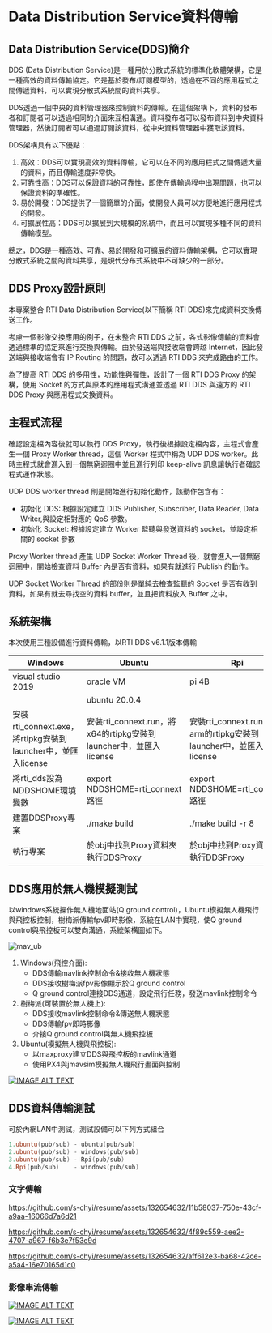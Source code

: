 # Data Distribution Service資料傳輸

## Data Distribution Service(DDS)簡介

DDS (Data Distribution Service)是一種用於分散式系統的標準化軟體架構，它是一種高效的資料傳輸協定。它是基於發布/訂閱模型的，透過在不同的應用程式之間傳遞資料，可以實現分散式系統間的資料共享。

DDS透過一個中央的資料管理器來控制資料的傳輸。在這個架構下，資料的發布者和訂閱者可以透過相同的介面來互相溝通。資料發布者可以發布資料到中央資料管理器，然後訂閱者可以通過訂閱該資料，從中央資料管理器中獲取該資料。

DDS架構具有以下優點：

1. 高效：DDS可以實現高效的資料傳輸，它可以在不同的應用程式之間傳遞大量的資料，而且傳輸速度非常快。
2. 可靠性高：DDS可以保證資料的可靠性，即使在傳輸過程中出現問題，也可以保證資料的準確性。
3. 易於開發：DDS提供了一個簡單的介面，使開發人員可以方便地進行應用程式的開發。
4. 可擴展性高：DDS可以擴展到大規模的系統中，而且可以實現多種不同的資料傳輸模型。

總之，DDS是一種高效、可靠、易於開發和可擴展的資料傳輸架構，它可以實現分散式系統之間的資料共享，是現代分布式系統中不可缺少的一部分。

## DDS Proxy設計原則

本專案整合 RTI Data Distribution Service(以下簡稱 RTI DDS)來完成資料交換傳送工作。

考慮一個影像交換應用的例子，在未整合 RTI DDS 之前，各式影像傳輸的資料會透過標準的協定來進行交換與傳輸。由於發送端與接收端會跨越 Internet，因此發送端與接收端會有 IP Routing 的問題，故可以透過 RTI DDS 來完成路由的工作。

為了提高 RTI DDS 的多用性，功能性與彈性，設計了一個 RTI DDS Proxy 的架構，使用 Socket 的方式與原本的應用程式溝通並透過 RTI DDS 與遠方的 RTI DDS Proxy 與應用程式交換資料。

## 主程式流程

確認設定檔內容後就可以執行 DDS Proxy，執行後根據設定檔內容，主程式會產生一個 Proxy Worker thread，這個 Worker 程式中稱為 UDP DDS worker。此時主程式就會進入到一個無窮迴圈中並且進行列印 keep-alive 訊息讓執行者確認程式運作狀態。

UDP DDS worker thread 則是開始進行初始化動作，該動作包含有：

- 初始化 DDS: 根據設定建立 DDS Publisher, Subscriber, Data Reader, Data Writer,與設定相對應的 QoS 參數。
- 初始化 Socket: 根據設定建立 Worker 監聽與發送資料的 socket，並設定相關的 socket 參數

Proxy Worker thread 產生 UDP Socket Worker Thread 後，就會進入一個無窮迴圈中，開始檢查資料 Buffer 內是否有資料，如果有就進行 Publish 的動作。

UDP Socket Worker Thread 的部份則是單純去檢查監聽的 Socket 是否有收到資料，如果有就去尋找空的資料 buffer，並且把資料放入 Buffer 之中。

## 系統架構

本次使用三種設備進行資料傳輸，以RTI DDS v6.1.1版本傳輸

| Windows | Ubuntu | Rpi |
| --- | --- | --- |
| visual studio 2019 | oracle VM | pi 4B |
|  | ubuntu 20.0.4 |  |
| 安裝rti_connext.exe，將rtipkg安裝到launcher中，並匯入license | 安裝rti_connext.run，將x64的rtipkg安裝到launcher中，並匯入license | 安裝rti_connext.run，將arm的rtipkg安裝到launcher中，並匯入license |
| 將rti_dds設為NDDSHOME環境變數 | export NDDSHOME=rti_connext路徑 | export NDDSHOME=rti_connext路徑 |
| 建置DDSProxy專案 | ./make build | ./make build -r 8 |
| 執行專案 | 於obj中找到Proxy資料夾執行DDSProxy | 於obj中找到Proxy資料夾執行DDSProxy |

## DDS應用於無人機模擬測試

以windows系統操作無人機地面站(Q ground control)，Ubuntu模擬無人機飛行與飛控板控制，樹梅派傳輸fpv即時影像，系統在LAN中實現，使Q ground control與飛控板可以雙向溝通，系統架構圖如下。

![mav_ub](https://github.com/s-chyi/DDS/assets/132654632/5fdea010-cee8-4092-a781-f7bd2ec24ffd)

1. Windows(飛控介面):
    - DDS傳輸mavlink控制命令&接收無人機狀態
    - DDS接收樹梅派fpv影像顯示於Q ground control
    - Q ground control連接DDS通道，設定飛行任務，發送mavlink控制命令
2. 樹梅派(可裝置於無人機上):
    - DDS接收mavlink控制命令&傳送無人機狀態
    - DDS傳輸fpv即時影像
    - 介接Q ground control與無人機飛控板
3. Ubuntu(模擬無人機與飛控板):
    - 以maxproxy建立DDS與飛控板的mavlink通道
    - 使用PX4與jmavsim模擬無人機飛行畫面與控制

[![IMAGE ALT TEXT](http://img.youtube.com/vi/NC8ULOcJn54/0.jpg)](https://youtu.be/NC8ULOcJn54)

## DDS資料傳輸測試

可於內網LAN中測試，測試設備可以下列方式組合

```powershell
1.ubuntu(pub/sub) - ubuntu(pub/sub)
2.ubuntu(pub/sub) - windows(pub/sub)
3.ubuntu(pub/sub) - Rpi(pub/sub)
4.Rpi(pub/sub)    - windows(pub/sub)
```

### 文字傳輸


https://github.com/s-chyi/resume/assets/132654632/11b58037-750e-43cf-a9aa-16066d7a6d21


https://github.com/s-chyi/resume/assets/132654632/4f89c559-aee2-4707-a967-f6b3e7f53e9d


https://github.com/s-chyi/resume/assets/132654632/aff612e3-ba68-42ce-a5a4-16e70165d1c0




### 影像串流傳輸


[![IMAGE ALT TEXT](http://img.youtube.com/vi/q_44d48UKtc/0.jpg)](https://youtu.be/q_44d48UKtc)

[![IMAGE ALT TEXT](http://img.youtube.com/vi/xSobP4yC1Uc/0.jpg)](https://youtu.be/xSobP4yC1Uc)

